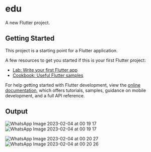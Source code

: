  # edu

A new Flutter project.

## Getting Started

This project is a starting point for a Flutter application.

A few resources to get you started if this is your first Flutter project:

- [Lab: Write your first Flutter app](https://docs.flutter.dev/get-started/codelab)
- [Cookbook: Useful Flutter samples](https://docs.flutter.dev/cookbook)

For help getting started with Flutter development, view the
[online documentation](https://docs.flutter.dev/), which offers tutorials,
samples, guidance on mobile development, and a full API reference.

## Output

 ![WhatsApp Image 2023-02-04 at 00 19 17](https://user-images.githubusercontent.com/75439259/216685154-90cdb9a7-c356-41d0-b632-914e452a9e4e.jpg)
 ![WhatsApp Image 2023-02-04 at 00 19 17](https://user-images.githubusercontent.com/75439259/216685329-6f6d5c8f-53f1-43d4-bf55-92c694496471.jpg)

![WhatsApp Image 2023-02-04 at 00 20 27](https://user-images.githubusercontent.com/75439259/216685197-4bc70447-52ad-4700-bebb-bd1df039f774.jpg)
![WhatsApp Image 2023-02-04 at 00 20 26](https://user-images.githubusercontent.com/75439259/216685364-3a3e346c-b99b-4eb8-ba64-8beb07f48968.jpg)
